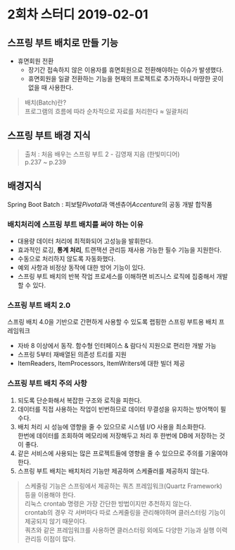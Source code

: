 # 2회차 스터디 2019-02-01

## 스프링 부트 배치로 만들 기능

- 휴면회원 전환  
    - 장기간 접속하지 않은 이용자를 휴면회원으로 전환해야하는 이슈가 발생했다.
    - 휴면회원을 일괄 전환하는 기능을 현재의 프로젝트로 추가하자니 마땅한 곳이 없을 때 사용한다.

> 배치(Batch)란?  
> 프로그램의 흐름에 따라 순차적으로 자료를 처리한다 ≈ 일괄처리

## 스프링 부트 배경 지식

> 출처 : 처음 배우는 스프링 부트 2 - 김영재 지음 (한빛미디어)  
> p.237 ~ p.239

## 배경지식

Spring Boot Batch : 피보탈*Pivotal*과 액센츄어*Accenture*의 공동 개발 합작품

### 배치처리에 스프링 부트 배치를 써야 하는 이유

- 대용량 데이터 처리에 최적화되어 고성능을 발휘한다.
- 효과적인 로깅, **통계 처리**, 트랜잭션 관리등 재사용 가능한 필수 기능을 지원한다.
- 수동으로 처리하지 않도록 자동화했다.
- 예외 사항과 비정상 동작에 대한 방어 기능이 있다.
- 스프링 부트 배치의 반복 작업 프로세스를 이해하면 비즈니스 로직에 집중해서 개발할 수 있다.

### 스프링 부트 배치 2.0

스프링 배치 4.0을 기반으로 간편하게 사용할 수 있도록 랩핑한 스프링 부트용 배치 프레임워크

- 자바 8 이상에서 동작. 함수형 인터페이스 & 람다식 지원으로 편리한 개발 가능
- 스프링 5부터 재배열된 의존성 트리를 지원
- ItemReaders, ItemProcessors, ItemWriters에 대한 빌더 제공

### 스프링 부트 배치 주의 사항

1. 되도록 단순화해서 복잡한 구조와 로직을 피한다.
2. 데이터를 직접 사용하는 작업이 빈번하므로 데이터 무결성을 유지하는 방어책이 필수다.
3. 배치 처리 시 성능에 영향을 줄 수 있으므로 시스템 I/O 사용을 최소화한다.  
    한번에 데이터를 조회하여 메모리에 저장해두고 처리 후 한번에 DB에 저장하는 것이 좋다.
4. 같은 서비스에 사용되는 많은 프로젝트들에 영향을 줄 수 있으므로 주의를 기울여야한다.
5. 스프링 부트 배치는 배치처리 기능만 제공하며 스케쥴러를 제공하지 않는다.  

> 스케줄링 기능은 스프링에서 제공하는 쿼츠 프레임워크(Quartz Framework) 등을 이용해야 한다.  
> 리눅스 crontab 명령은 가장 간단한 방법이지만 추천하지 않는다.  
> crontab의 경우 각 서버마다 따로 스케줄링을 관리해야하며 클러스터링 기능이 제공되지 않기 때문이다.  
> 쿼츠와 같은 프레임워크를 사용하면 클러스터링 외에도 다양한 기능과 실행 이력 관리등 이점이 많다.

